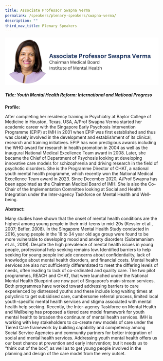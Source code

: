 ```yaml
---
title: Associate Professor Swapna Verma
permalink: /speakers/plenary-speakers/swapna-verma/
description: ""
third_nav_title: Plenary Speakers
---
```

<div style="display: flex; flex-wrap: wrap;">
  <div style="flex-basis: 100%; max-width: 100%;">
    <img alt="track speakers 1" src="/images/SpeakersPhoto/swapnavermav01.png">
  </div>
	</div>
	
##### Title: Youth Mental Health Reform: International and National Progress

**Profile:**

After completing her residency training in Psychiatry at Baylor College of Medicine in Houston, Texas, USA, A/Prof Swapna Verma started her academic career with the Singapore Early Psychosis Intervention Programme (EPIP) at IMH in 2001 when EPIP was first established and thus was closely involved in the development and establishment of its clinical, research and training initiatives. EPIP has won prestigious awards including the WHO award for research in health promotion in 2004 as well as the inaugural National Medical Excellence Team award in 2008. Later, she became the Chief of Department of Psychosis looking at developing innovative care models for schizophrenia and driving research in the field of psychotic disorders. She is the Programme Director of CHAT, a national youth mental health programme, which recently won the National Medical Excellence Team award in 2023. Since December 2020, A/Prof Swapna has been appointed as the Chairman Medical Board of IMH. She&nbsp;is also the Co-Chair of the Implementation Committee looking at Social and Health Integration under the Inter-agency Taskforce on Mental Health and Well-being.

**Abstract:**

Many studies have shown that the onset of mental health conditions are the highest among young people in their mid-teens to mid-20s (Kessler et al., 2007; Befler, 2008). In the Singapore Mental Health Study conducted in 2016, young people in the 18 to 34 year old age group were found to be more vulnerable to developing mood and anxiety disorders (Subramaniam et al., 2019). 
Despite the high prevalence of mental health issues in young people, professional help seeking remains low. Identified barriers to help seeking for young people include concerns about confidentiality, lack of knowledge about mental health disorders, and financial costs. Mental health services are also not sufficiently differentiated to meet the differing levels of needs, often leading to lack of co-ordinated and quality care.
The two pilot programmes, REACH and CHAT, that were launched under the National Mental Health Blueprint are now part of Singapore’s main-stream services. Both programmes have worked toward addressing barriers to care experienced by distressed youths and these include long waiting times at polyclinic to get subsidised care, cumbersome referral process, limited local youth-specific mental health services and stigma associated with mental health help seeking.
Recently, the Inter-agency Taskforce on Mental Health and Wellbeing has proposed a tiered care model framework for youth mental health to broaden the continuum of mental health services.  IMH is working with key stakeholders to co-create new models of care under the Tiered Care framework by building capability and competency among Social Service Agencies and community partners for better integration of social and mental health services.  Addressing youth mental health offers us our best chance at prevention and early intervention; but it needs us to “think out of the box”, as well as to get young people involved in the planning and design of the care model from the very outset.